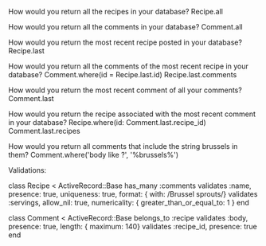 How would you return all the recipes in your database?
Recipe.all

How would you return all the comments in your database?
Comment.all

How would you return the most recent recipe posted in your database?
Recipe.last

How would you return all the comments of the most recent recipe in your database?
Comment.where(id = Recipe.last.id)
Recipe.last.comments

How would you return the most recent comment of all your comments?
Comment.last

How would you return the recipe associated with the most recent comment in your database?
Recipe.where(id: Comment.last.recipe_id)
Comment.last.recipes

How would you return all comments that include the string brussels in them?
Comment.where('body like ?', '%brussels%')

Validations:

class Recipe < ActiveRecord::Base
  has_many :comments
  validates :name, presence: true, uniqueness: true, format: { with: /Brussel sprouts/}
  validates :servings, allow_nil: true, numericality: { greater_than_or_equal_to: 1 }
end

class Comment < ActiveRecord::Base
  belongs_to :recipe
  validates :body, presence: true, length: { maximum: 140}
  validates :recipe_id, presence: true
end
